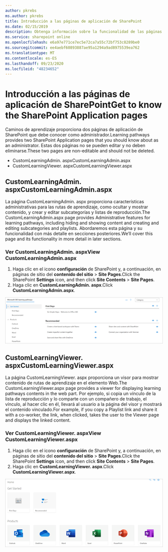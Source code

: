 ```yaml
---
author: pkrebs
ms.author: pkrebs
title: Introducción a las páginas de aplicación de SharePoint
ms.date: 02/15/2019
description: Obtenga información sobre la funcionalidad de las páginas de aplicación de SharePoint en caminos de aprendizaje de Microsoft 365
ms.service: sharepoint online
ms.openlocfilehash: e6a97e771ce7ec5e72ca7a55c72bf753c8289be0
ms.sourcegitcommit: ee4aebf60893887ae95a1294a9ad8975539ea762
ms.translationtype: MT
ms.contentlocale: es-ES
ms.lasthandoff: 09/23/2020
ms.locfileid: "48234652"
---
```

# <a name="get-to-know-the-sharepoint-application-pages"></a><span data-ttu-id="0f53f-103">Introducción a las páginas de aplicación de SharePoint</span><span class="sxs-lookup"><span data-stu-id="0f53f-103">Get to know the SharePoint Application pages</span></span>

<span data-ttu-id="0f53f-104">Caminos de aprendizaje proporciona dos páginas de aplicación de SharePoint que debe conocer como administrador.</span><span class="sxs-lookup"><span data-stu-id="0f53f-104">Learning pathways provides two SharePoint Application pages that you should know about as an administrator.</span></span> <span data-ttu-id="0f53f-105">Estas dos páginas no se pueden editar y no deben eliminarse.</span><span class="sxs-lookup"><span data-stu-id="0f53f-105">These two pages are non-editable and should not be deleted.</span></span> 

- <span data-ttu-id="0f53f-106">CustomLearningAdmin. aspx</span><span class="sxs-lookup"><span data-stu-id="0f53f-106">CustomLearningAdmin.aspx</span></span>
- <span data-ttu-id="0f53f-107">CustomLearningViewer. aspx</span><span class="sxs-lookup"><span data-stu-id="0f53f-107">CustomLearningViewer.aspx</span></span>

## <a name="customlearningadminaspx"></a><span data-ttu-id="0f53f-108">CustomLearningAdmin. aspx</span><span class="sxs-lookup"><span data-stu-id="0f53f-108">CustomLearningAdmin.aspx</span></span>

<span data-ttu-id="0f53f-109">La página CustomLearningAdmin. aspx proporciona características administrativas para las rutas de aprendizaje, como ocultar y mostrar contenido, y crear y editar subcategorías y listas de reproducción.</span><span class="sxs-lookup"><span data-stu-id="0f53f-109">The CustomLearningAdmin.aspx page provides Administrative features for learning pathways, including hiding and showing content and creating and editing subcategories and playlists.</span></span> <span data-ttu-id="0f53f-110">Abordaremos esta página y su funcionalidad con más detalle en secciones posteriores.</span><span class="sxs-lookup"><span data-stu-id="0f53f-110">We’ll cover this page and its functionality in more detail in later sections.</span></span>

### <a name="view-customlearningadminaspx"></a><span data-ttu-id="0f53f-111">Ver CustomLearningAdmin. aspx</span><span class="sxs-lookup"><span data-stu-id="0f53f-111">View CustomLearningAdmin.aspx</span></span>

1. <span data-ttu-id="0f53f-112">Haga clic en el icono **configuración** de SharePoint y, a continuación, en páginas de sitio del **contenido del sitio**  >  **Site Pages**.</span><span class="sxs-lookup"><span data-stu-id="0f53f-112">Click the SharePoint **Settings** icon, and then click **Site Contents** > **Site Pages**.</span></span> 
2. <span data-ttu-id="0f53f-113">Haga clic en **CustomLearningAdmin. aspx**.</span><span class="sxs-lookup"><span data-stu-id="0f53f-113">Click **CustomLearningAdmin.aspx**.</span></span> 

![cg-adminapppage.png](media/cg-adminapppage.png)

## <a name="customlearningvieweraspx"></a><span data-ttu-id="0f53f-115">CustomLearningViewer. aspx</span><span class="sxs-lookup"><span data-stu-id="0f53f-115">CustomLearningViewer.aspx</span></span>
<span data-ttu-id="0f53f-116">La página CustomLearningViewer. aspx proporciona un visor para mostrar contenido de rutas de aprendizaje en el elemento Web.</span><span class="sxs-lookup"><span data-stu-id="0f53f-116">The CustomLearningViewer.aspx page provides a viewer for displaying learning pathways contents in the web part.</span></span> <span data-ttu-id="0f53f-117">Por ejemplo, si copia un vínculo de la lista de reproducción y lo comparte con un compañero de trabajo, el vínculo, al hacer clic en él, llevará al usuario a la página del visor y mostrará el contenido vinculado.</span><span class="sxs-lookup"><span data-stu-id="0f53f-117">For example, if you copy a Playlist link and share it with a co-worker, the link, when clicked, takes the user to the Viewer page and displays the linked content.</span></span> 

### <a name="view-customlearningvieweraspx"></a><span data-ttu-id="0f53f-118">Ver CustomLearningViewer. aspx</span><span class="sxs-lookup"><span data-stu-id="0f53f-118">View CustomLearningViewer.aspx</span></span>

1. <span data-ttu-id="0f53f-119">Haga clic en el icono **configuración** de SharePoint y, a continuación, en páginas de sitio del **contenido del sitio**  >  **Site Pages**.</span><span class="sxs-lookup"><span data-stu-id="0f53f-119">Click the SharePoint **Settings** icon, and then click **Site Contents** > **Site Pages**.</span></span> 
2. <span data-ttu-id="0f53f-120">Haga clic en **CustomLearningViewer. aspx**.</span><span class="sxs-lookup"><span data-stu-id="0f53f-120">Click **CustomLearningViewer.aspx**.</span></span> 

![cg-viewerapppage.png](media/cg-viewerapppage.png)

